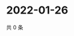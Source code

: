 # 2022-01-26

共 0 条

<!-- BEGIN WEIBO -->
<!-- 最后更新时间 Wed Jan 26 2022 13:09:24 GMT+0800 (China Standard Time) -->

<!-- END WEIBO -->

